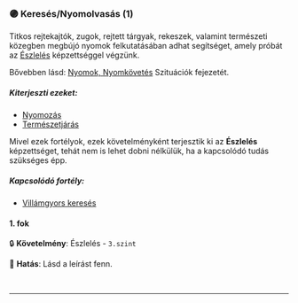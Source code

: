 ### 🟣 Keresés/Nyomolvasás (1)

Titkos rejtekajtók, zugok, rejtett tárgyak, rekeszek, valamint természeti közegben megbújó nyomok felkutatásában adhat segítséget, amely próbát az [Észlelés](../kepzettsegek/eszleles.md) képzettséggel végzünk.

Bővebben lásd: [Nyomok, Nyomkövetés](../142_nyomok_nyomkovetes.md) Szituációk fejezetét.

##### Kiterjeszti ezeket:
- [Nyomozás](../kepzettsegek/nyomozas.md)
- [Természetjárás](../kepzettsegek/termeszetjaras.md)

Mivel ezek fortélyok, ezek követelményként terjesztik ki az **Észlelés** képzettséget, tehát nem is lehet dobni nélkülük, ha a kapcsolódó tudás szükséges épp.

##### Kapcsolódó fortély:
- [Villámgyors keresés](villamgyors.kereses.md)


#### 1. fok

🔒 **Követelmény**: Észlelés - `3.szint`

🌟 **Hatás**: Lásd a leírást fenn.

<br />

---
